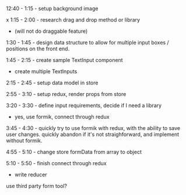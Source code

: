 12:40 - 1:15 - setup background image

x 1:15 - 2:00 - research drag and drop method or library
- (will not do draggable feature)

1:30 - 1:45 - design data structure to allow for multiple input boxes / positions on the front end.

1:45 - 2:15 - create sample TextInput component
  - create multiple TextInputs

2:15 - 2:45 - setup data model in store

2:55 - 3:10 - setup redux, render props from store

3:20 - 3:30 - define input requirements, decide if I need a library
  - yes, use formik, connect through redux

3:45 - 4:30 - quickly try to use formik with redux, with the ability to save user changes. quickly abandon if it's not straighforward, and implement without formik.

4:55 - 5:10 - change store formData from array to object

5:10 - 5:50 - finish connect through redux
  - write reducer





use third party form tool?